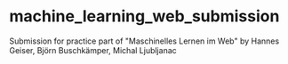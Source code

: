 # machine_learning_web_submission
Submission for practice part of "Maschinelles Lernen im Web" by Hannes Geiser, Björn Buschkämper, Michal Ljubljanac
